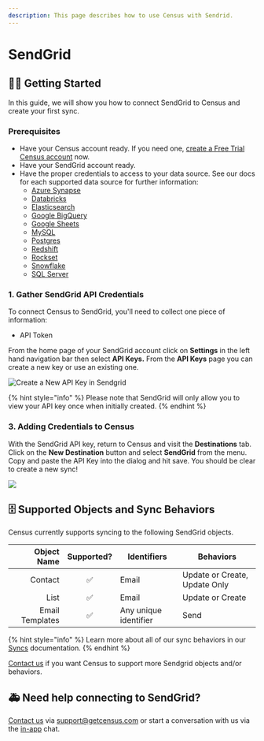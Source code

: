 ```yaml
---
description: This page describes how to use Census with Sendrid.
---
```


# SendGrid

## 🏃‍♀️ Getting Started

‌In this guide, we will show you how to connect SendGrid to Census and create your first sync.

### Prerequisites

* Have your Census account ready. If you need one, [create a Free Trial Census account](https://app.getcensus.com/) now.
* Have your SendGrid account ready.
* Have the proper credentials to access to your data source. See our docs for each supported data source for further information:
  * [Azure Synapse](../sources/azure-synapse.md)
  * [Databricks](https://docs.getcensus.com/sources/databricks)
  * [Elasticsearch](https://docs.getcensus.com/sources/elasticsearch)
  * [Google BigQuery](https://docs.getcensus.com/sources/google-bigquery)
  * [Google Sheets](https://docs.getcensus.com/sources/google-sheets)
  * [MySQL](https://docs.getcensus.com/sources/mysql)
  * [Postgres](https://docs.getcensus.com/sources/postgres)
  * [Redshift](https://docs.getcensus.com/sources/redshift)
  * [Rockset](https://docs.getcensus.com/sources/rockset)
  * [Snowflake](https://docs.getcensus.com/sources/snowflake)
  * [SQL Server](https://docs.getcensus.com/sources/sql-server)

### 1. Gather SendGrid API Credentials

To connect Census to SendGrid, you'll need to collect one piece of information:

* API Token

From the home page of your SendGrid account click on **Settings** in the left hand navigation bar then select **API Keys.** From the **API Keys** page you can create a new key or use an existing one.

![Create a New API Key in Sendgrid](<../.gitbook/assets/Screen Shot 2022-05-24 at 5.38.48 PM.png>)

{% hint style="info" %}
Please note that SendGrid will only allow you to view your API key once when initially created.
{% endhint %}

### 3. Adding Credentials to Census

With the SendGrid API key, return to Census and visit the **Destinations** tab. Click on the **New Destination** button and select **SendGrid** from the menu. Copy and paste the API Key into the dialog and hit save. You should be clear to create a new sync!

![](<../.gitbook/assets/Screen Shot 2022-05-24 at 5.44.57 PM.png>)

## 🗄 Supported Objects and Sync Behaviors <a href="#supported-objects-and-sync-behaviors" id="supported-objects-and-sync-behaviors"></a>

Census currently supports syncing to the following SendGrid objects.

| **Object Name** | **Supported?** | Identifiers           | **Behaviors**                 |
| --------------: | :------------: | --------------------- | ----------------------------- |
|         Contact |        ✅       | Email                 | Update or Create, Update Only |
|            List |        ✅       | Email                 | Update or Create              |
| Email Templates |        ✅       | Any unique identifier | Send                          |

{% hint style="info" %}
Learn more about all of our sync behaviors in our [Syncs](../basics/core-concept#sync-behaviors) documentation.
{% endhint %}

[Contact us](mailto:support@getcensus.com) if you want Census to support more Sendgrid objects and/or behaviors.

## 🚑 Need help connecting to SendGrid?

[Contact us](mailto:support@getcensus.com) via support@getcensus.com or start a conversation with us via the [in-app](https://app.getcensus.com) chat.
